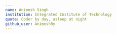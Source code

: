 ```yaml
---
name: Animesh Singh
institution: Integrated Institute of Technology
quote: Coder by day, asleep at night
github_user: AnimeshRy
---
```

